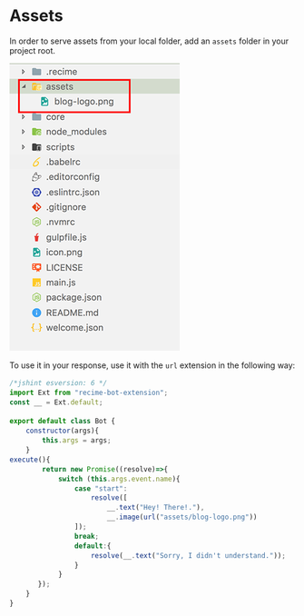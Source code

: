 # Assets

In order to serve assets from your local folder, add an `assets` folder in your project root.

![](assets.png)

To use it in your response, use it with the `url` extension in the following way:

```javascript
/*jshint esversion: 6 */
import Ext from "recime-bot-extension";
const __ = Ext.default;
        
export default class Bot {
    constructor(args){
        this.args = args;
    }
execute(){
        return new Promise((resolve)=>{
            switch (this.args.event.name){
                case "start":
                    resolve([
                        __.text("Hey! There!."),
                        __.image(url("assets/blog-logo.png"))
                ]);
                break;
                default:{
                    resolve(__.text("Sorry, I didn't understand."));
                }
            }
       });
    }
}
```

